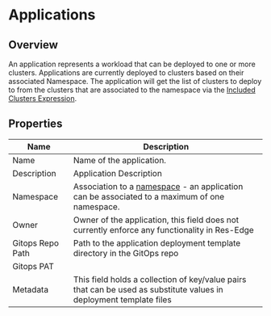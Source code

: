 # Applications

## Overview

An application represents a workload that can be deployed to one or more clusters.  Applications are currently deployed to clusters based on their associated Namespace.  The application will get the list of clusters to deploy to from the clusters that are associated to the namespace via the [Included Clusters Expression](/docs/included_clusters_expression.md).

## Properties

|Name|Description|
|----|-----------|
|Name|Name of the application.|
|Description|Application Description|
|Namespace|Association to a [namespace](/docs/namespaces.md) - an application can be associated to a maximum of one namespace.|
|Owner|Owner of the application, this field does not currently enforce any functionality in Res-Edge|
|Gitops Repo Path|Path to the application deployment template directory in the GitOps repo|
|Gitops PAT||
|Metadata|This field holds a collection of key/value pairs that can be used as substitute values in deployment template files|
